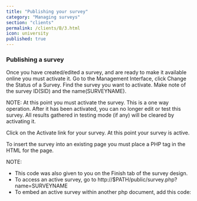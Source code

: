 ```yaml
---
title: "Publishing your survey"
category: "Managing surveys"
section: "clients"
permalink: /clients/B/3.html
icon: university
published: true
---
```


### Publishing a survey

Once you have created/edited a survey, and are ready to make it available online you must activate it. Go to the Management Interface, click Change the Status of a Survey. Find the survey you want to activate. Make note of the survey ID(SID) and the name(SURVEYNAME).

NOTE: At this point you must activate the survey. This is a one way operation. After it has been activated, you can no longer edit or test this survey. All results gathered in testing mode (if any) will be cleared by activating it.

Click on the Activate link for your survey. At this point your survey is active.

To insert the survey into an existing page you must place a PHP tag in the HTML for the page.

NOTE:
- This code was also given to you on the Finish tab of the survey design.
- To access an active survey, go to http://$PATH/public/survey.php?name=SURVEYNAME
- To embed an active survey within another php document, add this code: <?php $sid=SID; $results=1; include('/$PATH/public/handler.php'); ?>
